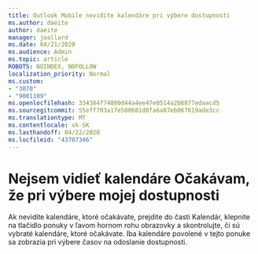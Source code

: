 ```yaml
---
title: Outlook Mobile nevidíte kalendáre pri výbere dostupnosti
ms.author: daeite
author: daeite
manager: joallard
ms.date: 04/21/2020
ms.audience: Admin
ms.topic: article
ROBOTS: NOINDEX, NOFOLLOW
localization_priority: Normal
ms.custom:
- "3070"
- "9001109"
ms.openlocfilehash: 334384f74080d44a4ee47e0514a2b6877edaacd5
ms.sourcegitcommit: 55eff703a17e500681d8fa6a87eb067019ade3cc
ms.translationtype: MT
ms.contentlocale: sk-SK
ms.lasthandoff: 04/22/2020
ms.locfileid: "43707346"
---
```

# <a name="im-not-seeing-the-calendars-i-expect-when-choosing-my-availability"></a>Nejsem vidieť kalendáre Očakávam, že pri výbere mojej dostupnosti

Ak nevidíte kalendáre, ktoré očakávate, prejdite do časti Kalendár, klepnite na tlačidlo ponuky v ľavom hornom rohu obrazovky a skontrolujte, či sú vybraté kalendáre, ktoré očakávate. Iba kalendáre povolené v tejto ponuke sa zobrazia pri výbere časov na odoslanie dostupnosti.